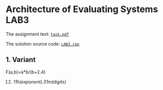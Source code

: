 # Architecture of Evaluating Systems LAB3

The assignment text: [`task.pdf`](./task.pdf)

The solution source code: [`LAB3.cpp`](./LAB3.cpp)

## 1. Variant

F(a,b)=a*b/(b+2.4)

12. *11h(exponent).31m(digits)*